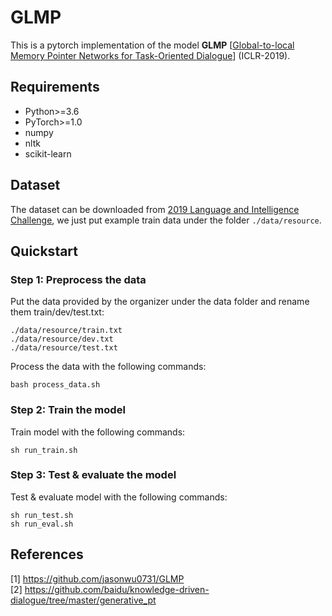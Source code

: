 GLMP
=============================

This is a pytorch implementation of the model **GLMP** [[Global-to-local Memory Pointer Networks for Task-Oriented Dialogue](https://arxiv.org/pdf/1901.04713.pdf)] (ICLR-2019).

## Requirements

* Python>=3.6
* PyTorch>=1.0
* numpy
* nltk
* scikit-learn

## Dataset

The dataset can be downloaded from [2019 Language and Intelligence Challenge](http://lic2019.ccf.org.cn/talk), we just put example train data under the folder ```./data/resource```.

## Quickstart

### Step 1: Preprocess the data

Put the data provided by the organizer under the data folder and rename them  train/dev/test.txt: 
```
./data/resource/train.txt
./data/resource/dev.txt
./data/resource/test.txt
```

Process the data with the following commands:
```
bash process_data.sh
```

### Step 2: Train the model

Train model with the following commands:

```
sh run_train.sh
```

### Step 3: Test & evaluate the model

Test & evaluate model with the following commands:

```
sh run_test.sh
sh run_eval.sh
```

## References

[1] https://github.com/jasonwu0731/GLMP \
[2] https://github.com/baidu/knowledge-driven-dialogue/tree/master/generative_pt